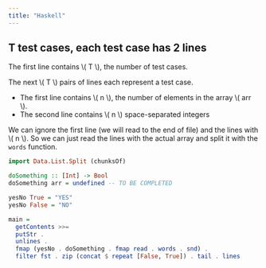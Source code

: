 ```yaml
---
title: "Haskell"
---
```


## T test cases, each test case has 2 lines

The first line contains \\( T \\), the number of test cases.

The next \\( T \\) pairs of lines each represent a test case.

 - The first line contains \\( n \\), the number of elements in the array \\( arr \\).
 - The second line contains \\( n \\) space-separated integers

We can ignore the first line (we will read to the end of file) and the lines
with \\( n \\). So we can just read the lines with the actual array and split it
with the `words` function.

```haskell
import Data.List.Split (chunksOf)

doSomething :: [Int] -> Bool
doSomething arr = undefined -- TO BE COMPLETED

yesNo True = "YES"
yesNo False = "NO"

main =
  getContents >>=
  putStr .
  unlines .
  fmap (yesNo . doSomething . fmap read . words . snd) .
  filter fst . zip (concat $ repeat [False, True]) . tail . lines
```

